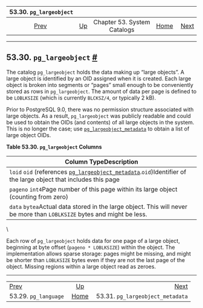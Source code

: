 <!--?xml version="1.0" encoding="UTF-8" standalone="no"?-->

|                 53.30. `pg_largeobject`                |                                                   |                             |                                                       |                                                                                |
| :----------------------------------------------------: | :------------------------------------------------ | :-------------------------: | ----------------------------------------------------: | -----------------------------------------------------------------------------: |
| [Prev](catalog-pg-language.html "53.29. pg_language")  | [Up](catalogs.html "Chapter 53. System Catalogs") | Chapter 53. System Catalogs | [Home](index.html "PostgreSQL 17devel Documentation") |  [Next](catalog-pg-largeobject-metadata.html "53.31. pg_largeobject_metadata") |

***

## 53.30. `pg_largeobject` [#](#CATALOG-PG-LARGEOBJECT)



The catalog `pg_largeobject` holds the data making up “large objects”. A large object is identified by an OID assigned when it is created. Each large object is broken into segments or “pages” small enough to be conveniently stored as rows in `pg_largeobject`. The amount of data per page is defined to be `LOBLKSIZE` (which is currently `BLCKSZ/4`, or typically 2 kB).

Prior to PostgreSQL 9.0, there was no permission structure associated with large objects. As a result, `pg_largeobject` was publicly readable and could be used to obtain the OIDs (and contents) of all large objects in the system. This is no longer the case; use [`pg_largeobject_metadata`](catalog-pg-largeobject-metadata.html "53.31. pg_largeobject_metadata") to obtain a list of large object OIDs.

**Table 53.30. `pg_largeobject` Columns**

| Column TypeDescription                                                                                                                                                                   |
| ---------------------------------------------------------------------------------------------------------------------------------------------------------------------------------------- |
| `loid` `oid` (references [`pg_largeobject_metadata`](catalog-pg-largeobject-metadata.html "53.31. pg_largeobject_metadata").`oid`)Identifier of the large object that includes this page |
| `pageno` `int4`Page number of this page within its large object (counting from zero)                                                                                                     |
| `data` `bytea`Actual data stored in the large object. This will never be more than `LOBLKSIZE` bytes and might be less.                                                                  |

\


Each row of `pg_largeobject` holds data for one page of a large object, beginning at byte offset (`pageno * LOBLKSIZE`) within the object. The implementation allows sparse storage: pages might be missing, and might be shorter than `LOBLKSIZE` bytes even if they are not the last page of the object. Missing regions within a large object read as zeroes.

***

|                                                        |                                                       |                                                                                |
| :----------------------------------------------------- | :---------------------------------------------------: | -----------------------------------------------------------------------------: |
| [Prev](catalog-pg-language.html "53.29. pg_language")  |   [Up](catalogs.html "Chapter 53. System Catalogs")   |  [Next](catalog-pg-largeobject-metadata.html "53.31. pg_largeobject_metadata") |
| 53.29. `pg_language`                                   | [Home](index.html "PostgreSQL 17devel Documentation") |                                               53.31. `pg_largeobject_metadata` |
